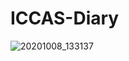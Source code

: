 # ICCAS-Diary
![20201008_133137](https://github.com/Gosomik/ICCAS-Diary/assets/20472137/04e8239c-4ea5-4d84-a3f9-00f8a622ecd3)

